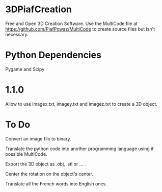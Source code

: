 # 3DPiafCreation
Free and Open 3D Creation Software. Use the MultiCode file at https://github.com/PiafPowaz/MultiCode to create source files but isn't necessary.

# Python Dependencies

Pygame and Scipy

# 1.1.0

Allow to use imagex.txt, imagey.txt and imagez.txt to create a 3D object.

# To Do

Convert an image file to binary.

Translate the python code into another programming language using if possible MultiCode.

Export the 3D object as .obj, .stl or ... . 

Center the rotation on the object's center.

Translate all the French words into English ones.
